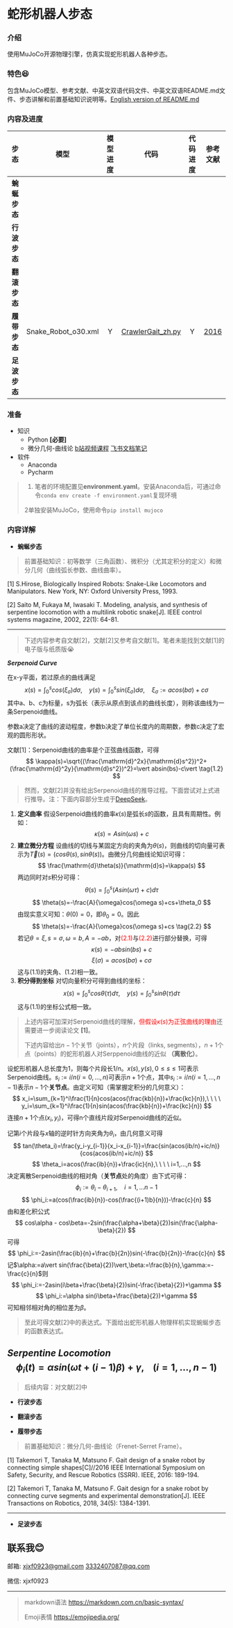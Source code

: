 # 蛇形机器人步态

### 介绍
使用MuJoCo开源物理引擎，仿真实现蛇形机器人各种步态。

### 特色😆
包含MuJoCo模型、参考文献、中英文双语代码文件、中英文双语README.md文件、步态讲解和前置基础知识说明等。[English version of README.md](./README.md)

### 内容及进度
|    步态     |         模型          | 模型进度 |                       代码                       | 代码进度 |                            参考文献                            |
|:---------:|:-------------------:|:----:|:----------------------------------------------:|:----:|:----------------------------------------------------------:|
| **蜿蜒步态**  |                     |      |                                                |      |                                                            |
| **行波步态**  |                     |      |                                                |      |                                                            |
| **翻滚步态**  |                     |      |                                                |      |                                                            |
| **履带步态**  | Snake_Robot_o30.xml |  Y   | [CrawlerGait_zh.py](./codes/CrawlerGait_zh.py) |  Y   |                   [2016](./references/2016_Gait_Design_of_A_Snake_Robot_by_Connecting_Simple_Shapes.pdf)                    |
| **足波步态**  |                     |      |                                                |      |                                                            |

### 准备
- 知识
  - Python **[必要]**
  - 微分几何-曲线论 [b站视频课程](https://www.bilibili.com/video/BV1K54y1a7cf/?spm_id_from=333.1007.top_right_bar_window_custom_collection.content.click&vd_source=7a02bcb69ff53d02d5749b97cdd79fdc) [飞书文档笔记](./materials/Differential_Geometry_Study_Notes_Curve_Theory.pdf)
- 软件
  - Anaconda
  - Pycharm
> 1. 笔者的环境配置见**environment.yaml**。安装Anaconda后，可通过命令``conda env create -f environment.yaml``复现环境
> 
> 2单独安装MuJoCo，使用命令``pip install mujoco``


### 内容详解
- **蜿蜒步态**
> 前置基础知识：初等数学（三角函数）、微积分（尤其定积分的定义）和微分几何（曲线弧长参数、曲线曲率）。

[1] S.Hirose, Biologically Inspired Robots: Snake-Like Locomotors and Manipulators. New York, NY: Oxford University Press, 1993.

[2] Saito M, Fukaya M, Iwasaki T. Modeling, analysis, and synthesis of serpentine locomotion with a multilink robotic snake[J]. IEEE control systems magazine, 2002, 22(1): 64-81.
**************
>下述内容参考自文献[2]，文献[2]又参考自文献[1]。笔者未能找到文献[1]的电子版与纸质版😭

***Serpenoid Curve***

在x-y平面，若过原点的曲线满足
$$
x(s)=\int_0^scos(\xi_\sigma)d\sigma,\ \ \ \ y(s)=\int_0^ssin(\xi_\sigma)d\sigma,\ \ \ \ \xi_\sigma:=acos(b\sigma)+c\sigma \tag{1.1}
$$
其中a、b、c为标量，s为弧长（表示从原点到该点的曲线长度），则称该曲线为一条Serpenoid曲线。

参数a决定了曲线的波动程度，参数b决定了单位长度内的周期数，参数c决定了宏观的圆形形状。

文献[1]：Serpenoid曲线的曲率是个正弦曲线函数，可得
$$
\kappa(s)=\sqrt{(\frac{\mathrm{d}^2x}{\mathrm{d}s^2})^2+(\frac{\mathrm{d}^2y}{\mathrm{d}s^2})^2}=\vert absin(bs)-c\vert \tag{1.2}
$$
> 然而，文献[2]并没有给出Serpenoid曲线的推导过程。下面尝试对上式进行推导。注：下面内容部分生成于[DeepSeek](https://www.deepseek.com/)。

1. **定义曲率** 假设Serpenoid曲线的曲率$\kappa(s)$是弧长$s$的函数，且具有周期性。例如：
$$
\kappa(s)=Asin(\omega s)+c \tag{2.1}
$$
2. **建立微分方程** 设曲线的切线与某固定方向的夹角为$\theta(s)$，则曲线的切向量可表示为$\vec{T}(s)=(cos\theta(s), sin\theta(s))$。由微分几何曲线论知识可得：
$$
\frac{\mathrm{d}\theta(s)}{\mathrm{d}s}=\kappa(s)
$$
两边同时对$s$积分可得：
$$
\theta(s)=\int_0^s(Asin(\omega \tau)+c)d\tau
$$
$$
\theta(s)=-\frac{A}{\omega}cos(\omega s)+cs+\theta_0
$$
由现实意义可知：$\theta(0)=0$，即$\theta_0=0$。因此
$$
\theta(s)=-\frac{A}{\omega}cos(\omega s)+cs \tag{2.2}
$$
若记$\theta=\xi,s=\sigma,\omega=b,A=-ab$，对<font color=red>$(2.1)$</font>与<font color=red>$(2.2)$</font>进行部分替换，可得
$$
\kappa(s)=-absin(bs)+c
$$
$$
\xi(\sigma)=acos(b\sigma)+c\sigma
$$
这与$(1.1)$的夹角、$(1.2)$相一致。
3. **积分得到坐标** 对切向量积分可得到曲线的坐标：
$$
x(s)=\int_0^scos\theta(\tau)d\tau,\ \ \ \ y(s)=\int_0^ssin\theta(\tau)d\tau
$$
这与$(1.1)$的坐标公式相一致。
> 上述内容可加深对Serpenoid曲线的理解，<font color=red>但假设$\kappa(s)$为正弦曲线的理由</font>还需要进一步阅读论文 **[1]**。
> 
> 下述内容给出$n-1$个关节（joints），$n$个片段（links, segments），$n+1$个点（points）的蛇形机器人对Serppenoid曲线的近似 **（离散化）**。

设蛇形机器人总长度为1，则每个片段长$1/n$。$x(s),y(s),0\leq s\leq 1$可表示Serpenoid曲线。$s_i:=i/n(i=0,...,n)$可表示$n+1$个点，其中$s_i:=i/n(i=1,...,n-1)$表示$n-1$个**关节点**。由定义可知（需掌握定积分的几何意义）：
$$
x_i=\sum_{k=1}^i\frac{1}{n}cos(acos(\frac{kb}{n})+\frac{kc}{n}),\ \ \ \ y_i=\sum_{k=1}^i\frac{1}{n}sin(acos(\frac{kb}{n})+\frac{kc}{n})
$$
连接$n+1$个点$(x_i,y_i)$，可得n个直线片段对Serpenoid曲线的近似。

记第$i$个片段与$x$轴的逆时针方向夹角为$\theta_i$，由几何意义可得
$$
tan(\theta_i)=\frac{y_i-y_{i-1}}{x_i-x_{i-1}}=\frac{sin(acos(ib/n)+ic/n)}{cos(acos(ib/n)+ic/n)}
$$
$$
\theta_i=acos(\frac{ib}{n})+\frac{ic}{n},\ \ \ \ i=1,...,n
$$
决定离散Serpenoid曲线的相对角（**关节点**处的角度）由下式可得：
$$
\phi_i:=\theta_i-\theta_{i+1},\ \ \ \ i=1,...n-1
$$
$$
\phi_i:=a(cos(\frac{ib}{n})-cos(\frac{(i+1)b}{n}))-\frac{c}{n}
$$
由和差化积公式
$$
cos\alpha - cos\beta=-2sin(\frac{\alpha+\beta}{2})sin(\frac{\alpha-\beta}{2})
$$
可得
$$
\phi_i:=-2asin(\frac{ib}{n}+\frac{b}{2n})sin(-\frac{b}{2n})-\frac{c}{n}
$$
记$\alpha:=a\vert sin(\frac{\beta}{2})\vert,\beta:=\frac{b}{n},\gamma:=-\frac{c}{n}$则
$$
\phi_i:=-2asin(i\beta+\frac{\beta}{2})sin(-\frac{\beta}{2})+\gamma
$$
$$
\phi_i:=\alpha sin(i\beta+\frac{\beta}{2})+\gamma
$$
可知相邻相对角的相位差为$\beta$。
> 至此可得文献[2]中的表达式。下面给出蛇形机器人物理样机实现蜿蜒步态的函数表达式。

***Serpentine Locomotion***
$$
\phi_i(t)=\alpha sin(\omega t+(i-1)\beta)+\gamma,\ \ \ \ (i=1,...,n-1)
$$
-------------
> 后续内容：对文献[2]中



- **行波步态** 



- **翻滚步态**



- **履带步态**
> 前置基础知识：微分几何-曲线论（Frenet-Serret Frame）。

[1] Takemori T, Tanaka M, Matsuno F. Gait design of a snake robot by connecting simple shapes[C]//2016 IEEE International Symposium on Safety, Security, and Rescue Robotics (SSRR). IEEE, 2016: 189-194.

[2] Takemori T, Tanaka M, Matsuno F. Gait design for a snake robot by connecting curve segments and experimental demonstration[J]. IEEE Transactions on Robotics, 2018, 34(5): 1384-1391.
**************







- **足波步态**




## 联系我😊
邮箱: xjxf0923@gmail.com 3332407087@qq.com

微信: xjxf0923

***
> markdown语法 https://markdown.com.cn/basic-syntax/
> 
> Emoji表情 https://emojipedia.org/


